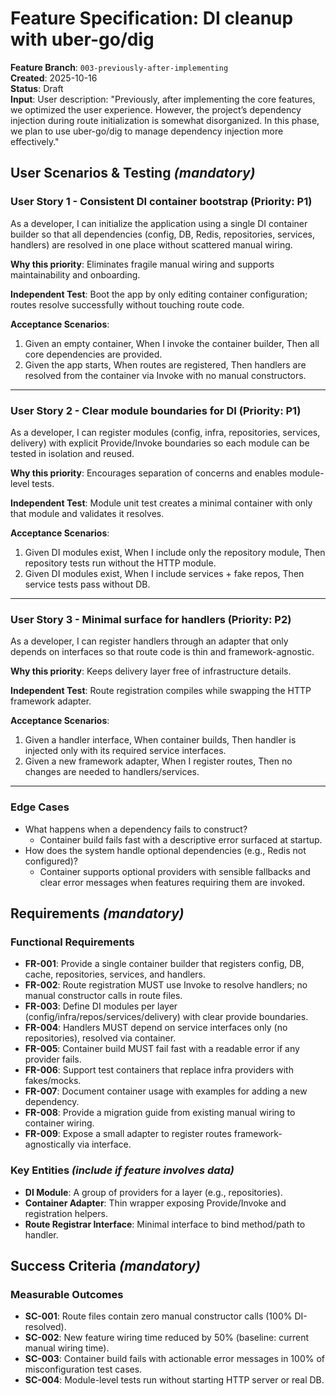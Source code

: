 # Feature Specification: DI cleanup with uber-go/dig

**Feature Branch**: `003-previously-after-implementing`  
**Created**: 2025-10-16  
**Status**: Draft  
**Input**: User description: "Previously, after implementing the core features, we optimized the user experience. However, the project’s dependency injection during route initialization is somewhat disorganized. In this phase, we plan to use uber-go/dig to manage dependency injection more effectively."

## User Scenarios & Testing *(mandatory)*

### User Story 1 - Consistent DI container bootstrap (Priority: P1)

As a developer, I can initialize the application using a single DI container builder so that all dependencies (config, DB, Redis, repositories, services, handlers) are resolved in one place without scattered manual wiring.

**Why this priority**: Eliminates fragile manual wiring and supports maintainability and onboarding.

**Independent Test**: Boot the app by only editing container configuration; routes resolve successfully without touching route code.

**Acceptance Scenarios**:

1. Given an empty container, When I invoke the container builder, Then all core dependencies are provided.
2. Given the app starts, When routes are registered, Then handlers are resolved from the container via Invoke with no manual constructors.

---

### User Story 2 - Clear module boundaries for DI (Priority: P1)

As a developer, I can register modules (config, infra, repositories, services, delivery) with explicit Provide/Invoke boundaries so each module can be tested in isolation and reused.

**Why this priority**: Encourages separation of concerns and enables module-level tests.

**Independent Test**: Module unit test creates a minimal container with only that module and validates it resolves.

**Acceptance Scenarios**:

1. Given DI modules exist, When I include only the repository module, Then repository tests run without the HTTP module.
2. Given DI modules exist, When I include services + fake repos, Then service tests pass without DB.

---

### User Story 3 - Minimal surface for handlers (Priority: P2)

As a developer, I can register handlers through an adapter that only depends on interfaces so that route code is thin and framework-agnostic.

**Why this priority**: Keeps delivery layer free of infrastructure details.

**Independent Test**: Route registration compiles while swapping the HTTP framework adapter.

**Acceptance Scenarios**:

1. Given a handler interface, When container builds, Then handler is injected only with its required service interfaces.
2. Given a new framework adapter, When I register routes, Then no changes are needed to handlers/services.

---

### Edge Cases

- What happens when a dependency fails to construct?
  - Container build fails fast with a descriptive error surfaced at startup.
- How does the system handle optional dependencies (e.g., Redis not configured)?
  - Container supports optional providers with sensible fallbacks and clear error messages when features requiring them are invoked.

## Requirements *(mandatory)*

### Functional Requirements

- **FR-001**: Provide a single container builder that registers config, DB, cache, repositories, services, and handlers.
- **FR-002**: Route registration MUST use Invoke to resolve handlers; no manual constructor calls in route files.
- **FR-003**: Define DI modules per layer (config/infra/repos/services/delivery) with clear provide boundaries.
- **FR-004**: Handlers MUST depend on service interfaces only (no repositories), resolved via container.
- **FR-005**: Container build MUST fail fast with a readable error if any provider fails.
- **FR-006**: Support test containers that replace infra providers with fakes/mocks.
- **FR-007**: Document container usage with examples for adding a new dependency.
- **FR-008**: Provide a migration guide from existing manual wiring to container wiring.
- **FR-009**: Expose a small adapter to register routes framework-agnostically via interface.

### Key Entities *(include if feature involves data)*

- **DI Module**: A group of providers for a layer (e.g., repositories).
- **Container Adapter**: Thin wrapper exposing Provide/Invoke and registration helpers.
- **Route Registrar Interface**: Minimal interface to bind method/path to handler.

## Success Criteria *(mandatory)*

### Measurable Outcomes

- **SC-001**: Route files contain zero manual constructor calls (100% DI-resolved).
- **SC-002**: New feature wiring time reduced by 50% (baseline: current manual wiring time).
- **SC-003**: Container build fails with actionable error messages in 100% of misconfiguration test cases.
- **SC-004**: Module-level tests run without starting HTTP server or real DB.
